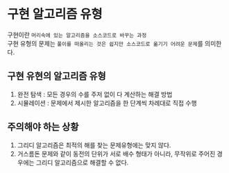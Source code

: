 구현 알고리즘 유형
==========
구현이란 `머리속에 있는 알고리즘을 소스코드로 바꾸는 과정` <br/>
구현 유형의 문제는 `풀이를 떠올리는 것은 쉽지만 소스코드로 옮기기 어려운 문제`를 의미한다.

구현 유현의 알고리즘 유형
-------------------
1. 완전 탐색 : 모든 경우의 수를 주저 없이 다 계산하는 해결 방법
2. 시뮬레이션 : 문제에서 제시한 알고리즘을 한 단계씩 차례대로 직접 수행

주의해야 하는 상황
-------------
1. 그리디 알고리즘은 최적의 해를 찾는 문제유형에는 맞지 않다.
2. 거스름돈 문제와 같이 동전의 단위가 서로 배수 형태가 아니라, 무작위로 주어진 경우에는 그리디 알고리즘으로 해결할 수 없다.
